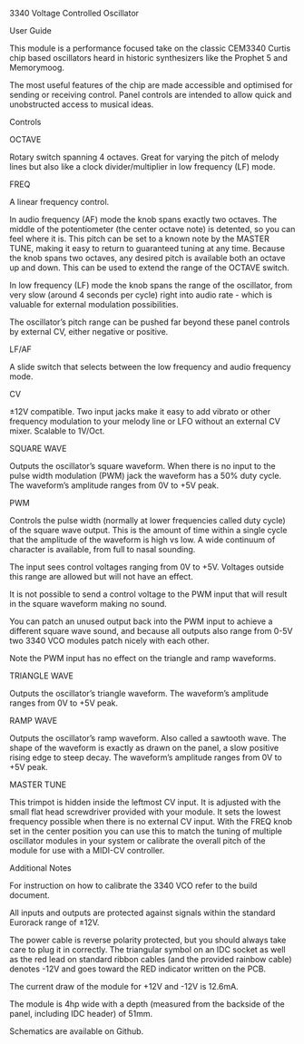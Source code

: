 3340 Voltage Controlled Oscillator

User Guide

This module is a performance focused take on the classic CEM3340 Curtis chip based oscillators heard in historic synthesizers like the Prophet 5 and Memorymoog.

The most useful features of the chip are made accessible and optimised for sending or receiving control. Panel controls are intended to allow quick and unobstructed access to musical ideas.


Controls

OCTAVE

Rotary switch spanning 4 octaves. Great for varying the pitch of melody lines but also like a clock divider/multiplier in low frequency (LF) mode.


FREQ

A linear frequency control. 

In audio frequency (AF) mode the knob spans exactly two octaves. The middle of the potentiometer (the center octave note) is detented, so you can feel where it is. This pitch can be set to a known note by the MASTER TUNE, making it easy to return to guaranteed tuning at any time. Because the knob spans two octaves, any desired pitch is available both an octave up and down. This can be used to extend the range of the OCTAVE switch.

In low frequency (LF) mode the knob spans the range of the oscillator, from very slow (around 4 seconds per cycle) right into audio rate - which is valuable for external modulation possibilities.

The oscillator’s pitch range can be pushed far beyond these panel controls by external CV, either negative or positive.



LF/AF

A slide switch that selects between the low frequency and audio frequency mode.


CV

±12V compatible. Two input jacks make it easy to add vibrato or other frequency modulation to your melody line or LFO without an external CV mixer. Scalable to 1V/Oct.


SQUARE WAVE

Outputs the oscillator’s square waveform. When there is no input to the pulse width modulation (PWM) jack the waveform has a 50% duty cycle. The waveform’s amplitude ranges from 0V to +5V peak.


PWM

Controls the pulse width (normally at lower frequencies called duty cycle) of the square wave output. This is the amount of time within a single cycle that the amplitude of the waveform is high vs low. A wide continuum of character is available, from full to nasal sounding. 

The input sees control voltages ranging from 0V to +5V. Voltages outside this range are allowed but will not have an effect. 

It is not possible to send a control voltage to the PWM input that will result in the square waveform making no sound. 

You can patch an unused output back into the PWM input to achieve a different square wave sound, and because all outputs also range from 0-5V two 3340 VCO modules patch nicely with each other.

Note the PWM input has no effect on the triangle and ramp waveforms.


TRIANGLE WAVE

Outputs the oscillator’s triangle waveform. The waveform’s amplitude ranges from 0V to +5V peak.


RAMP WAVE

Outputs the oscillator’s ramp waveform. Also called a sawtooth wave. The shape of the waveform is exactly as drawn on the panel, a slow positive rising edge to steep decay. The waveform’s amplitude ranges from 0V to +5V peak.




MASTER TUNE

This trimpot is hidden inside the leftmost CV input. It is adjusted with the small flat head screwdriver provided with your module. It sets the lowest frequency possible when there is no external CV input. With the FREQ knob set in the center position you can use this to match the tuning of multiple oscillator modules in your system or calibrate the overall pitch of the module for use with a MIDI-CV controller.



Additional Notes

For instruction on how to calibrate the 3340 VCO refer to the build document.

All inputs and outputs are protected against signals within the standard Eurorack range of ±12V.

The power cable is reverse polarity protected, but you should always take care to plug it in correctly. The triangular symbol on an IDC socket as well as the red lead on standard ribbon cables (and the provided rainbow cable) denotes -12V and goes toward the RED indicator written on the PCB.

The current draw of the module for +12V and -12V  is 12.6mA.

The module is 4hp wide with a depth (measured from the backside of the panel, including IDC header) of 51mm.

Schematics are available on Github.
